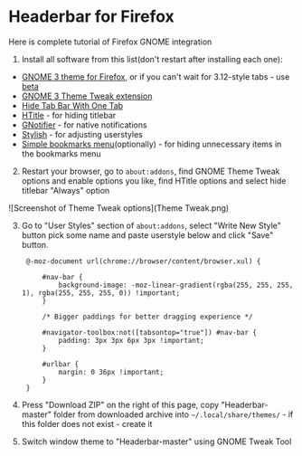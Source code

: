 # Headerbar for Firefox

Here is complete tutorial of Firefox GNOME integration

1. Install all software from this list(don't restart after installing each one):
 * [GNOME 3 theme for Firefox](https://addons.mozilla.org/firefox/addon/adwaita/), or if you can't wait for 3.12-style tabs - use [beta](https://github.com/gnome-integration-team/firefox-gnome/issues/241)
 * [GNOME 3 Theme Tweak extension](https://addons.mozilla.org/firefox/addon/gnome-theme-tweak/)
 * [Hide Tab Bar With One Tab](https://addons.mozilla.org/en-US/firefox/addon/hide-tab-bar-with-one-tab/)
 * [HTitle](https://addons.mozilla.org/firefox/addon/htitle/) - for hiding titlebar
 * [GNotifier](https://addons.mozilla.org/firefox/addon/gnotifier/) - for native notifications
 * [Stylish](https://addons.mozilla.org/firefox/addon/stylish/) - for adjusting userstyles
 * [Simple bookmarks menu](https://addons.mozilla.org/firefox/addon/simple-bookmarks-menu/)(optionally) - for hiding unnecessary items in the bookmarks menu

2. Restart your browser, go to <code>about:addons</code>, find GNOME Theme Tweak options and enable options you like, find HTitle options and select hide titlebar "Always" option

![Screenshot of Theme Tweak options](Theme Tweak.png)

3. Go to "User Styles" section of <code>about:addons</code>, select "Write New Style" button pick some name and paste userstyle below and click "Save" button.

        @-moz-document url(chrome://browser/content/browser.xul) {
    
            #nav-bar {
                background-image: -moz-linear-gradient(rgba(255, 255, 255, 1), rgba(255, 255, 255, 0)) !important;
            }
    
            /* Bigger paddings for better dragging experience */
        
            #navigator-toolbox:not([tabsontop="true"]) #nav-bar {
                padding: 3px 3px 6px 3px !important;
            }
        
            #urlbar {
                margin: 0 36px !important;
            }
        }

4. Press "Download ZIP" on the right of this page, copy "Headerbar-master" folder from downloaded archive into <code>~/.local/share/themes/</code> - if this folder does not exist - create it

5. Switch window theme to "Headerbar-master" using GNOME Tweak Tool
